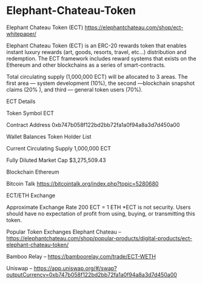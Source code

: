 # Elephant-Chateau-Token

Elephant Chateau Token (ECT)
https://elephantchateau.com/shop/ect-whitepaper/

Elephant Chateau Token (ECT) is an ERC-20 rewards token that enables instant luxury rewards (art, goods, resorts, travel, etc…) distribution and redemption. The ECT framework includes reward systems that exists on the Ethereum and other blockchains as a series of smart-contracts.

Total circulating supply (1,000,000 ECT) will be allocated to 3 areas. The first area — system development (10%), the second —blockchain snapshot claims (20% ), and third — general token users (70%).

ECT Details

Token Symbol
ECT

Contract Address
0xb747b058f122bd2bb72fa1a0f94a8a3d7d450a00

Wallet Balances
Token Holder List

Current Circulating Supply
1,000,000 ECT

Fully Diluted Market Cap
$3,275,509.43

Blockchain
Ethereum

Bitcoin Talk
https://bitcointalk.org/index.php?topic=5280680

ECT/ETH Exchange

Approximate Exchange Rate
200 ECT = 1 ETH
*ECT is not security. Users should have no expectation of profit from using, buying, or transmitting this token.

Popular Token Exchanges
Elephant Chateau – https://elephantchateau.com/shop/popular-products/digital-products/ect-elephant-chateau-token/

Bamboo Relay – https://bamboorelay.com/trade/ECT-WETH

Uniswap – https://app.uniswap.org/#/swap?outputCurrency=0xb747b058f122bd2bb72fa1a0f94a8a3d7d450a00
